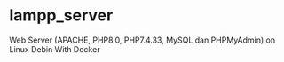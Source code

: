 # lampp_server
Web Server (APACHE, PHP8.0, PHP7.4.33, MySQL dan PHPMyAdmin) on Linux Debin With Docker
